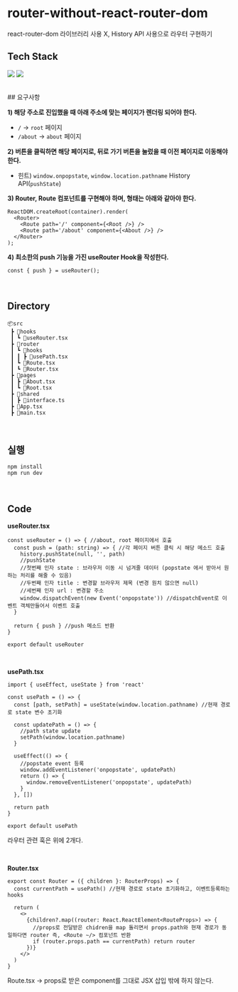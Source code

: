 # router-without-react-router-dom
react-router-dom 라이브러리 사용 X, History API 사용으로 라우터 구현하기
<br />
## Tech Stack
<p>
  <img src="https://img.shields.io/badge/TypeScript-5587ED?style=flat-square&logo=TypeScript&logoColor=white"/> 
  <img src="https://img.shields.io/badge/React-61DAFB?style=flat-squar&logo=react&logoColor=black"> 
</p>

<br />
## 요구사항

**1) 해당 주소로 진입했을 때 아래 주소에 맞는 페이지가 렌더링 되어야 한다.**

- `/` → `root` 페이지
- `/about` → `about` 페이지

**2) 버튼을 클릭하면 해당 페이지로, 뒤로 가기 버튼을 눌렀을 때 이전 페이지로 이동해야 한다.**

- 힌트) `window.onpopstate`, `window.location.pathname` History API(`pushState`)

**3) Router, Route 컴포넌트를 구현해야 하며, 형태는 아래와 같아야 한다.**

```tsx
ReactDOM.createRoot(container).render(
  <Router>
    <Route path='/' component={<Root />} />
    <Route path='/about' component={<About />} />
  </Router>
);
```

**4) 최소한의 push 기능을 가진 useRouter Hook을 작성한다.**

```tsx
const { push } = useRouter();
```

<br />

## Directory

```
📦src
 ┣ 📂hooks
 ┃ ┗ 📜useRouter.tsx
 ┣ 📂router
 ┃ ┗ 📂hooks
 ┃ ┃ ┣ 📜usePath.tsx
 ┃ ┗ 📜Route.tsx
 ┃ ┗ 📜Router.tsx
 ┣ 📂pages
 ┃ ┣ 📜About.tsx
 ┃ ┗ 📜Root.tsx
 ┣ 📂shared
 ┃ ┣ 📜interface.ts
 ┣ 📜App.tsx
 ┣ 📜main.tsx

```
<br />

## 실행

```
npm install
npm run dev
```
<br />

## Code

**useRouter.tsx**
```
const useRouter = () => { //about, root 페이지에서 호출
  const push = (path: string) => { //각 페이지 버튼 클릭 시 해당 메소드 호출
    history.pushState(null, '', path)
    //pushState
    //첫번째 인자 state : 브라우저 이동 시 넘겨줄 데이터 (popstate 에서 받아서 원하는 처리를 해줄 수 있음)
    //두번째 인자 title : 변경할 브라우저 제목 (변경 원치 않으면 null)
    //세번째 인자 url : 변경할 주소
    window.dispatchEvent(new Event('onpopstate')) //dispatchEvent로 이벤트 객체만들어서 이벤트 호출
  }

  return { push } //push 메소드 반환
}

export default useRouter
```
<br />

**usePath.tsx**
```
import { useEffect, useState } from 'react'

const usePath = () => {
  const [path, setPath] = useState(window.location.pathname) //현재 경로로 state 변수 초기화

  const updatePath = () => {
    //path state update
    setPath(window.location.pathname)
  }

  useEffect(() => {
    //popstate event 등록
    window.addEventListener('onpopstate', updatePath)
    return () => {
      window.removeEventListener('onpopstate', updatePath)
    }
  }, [])

  return path
}

export default usePath
```

라우터 관련 훅은 위에 2개다.


<br />

**Router.tsx**

```
export const Router = ({ children }: RouterProps) => {
  const currentPath = usePath() //현재 경로로 state 초기화하고, 이벤트등록하는 hooks

  return (
    <>
      {children?.map((router: React.ReactElement<RouteProps>) => {
        //props로 전달받은 chidren을 map 돌리면서 props.path와 현재 경로가 동일하다면 router 즉, <Route ~/> 컴포넌트 반환
        if (router.props.path == currentPath) return router
      })}
    </>
  )
}
```


Route.tsx
-> props로 받은 component를 그대로 JSX 삽입 밖에 하지 않는다.
